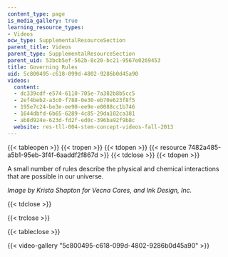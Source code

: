 ```yaml
---
content_type: page
is_media_gallery: true
learning_resource_types:
- Videos
ocw_type: SupplementalResourceSection
parent_title: Videos
parent_type: SupplementalResourceSection
parent_uid: 53bcb5ef-562b-8c20-bc21-9567e0269453
title: Governing Rules
uid: 5c800495-c618-099d-4802-9286b0d45a90
videos:
  content:
  - dc339cdf-e574-6110-705e-7a382b8b5cc5
  - 2ef4beb2-a3c0-f788-0e30-eb70e623f8f5
  - 195e7c24-be3e-ee90-ee9e-e0088cc1b746
  - 1644dbfd-6b65-6289-4c85-29da102ca381
  - ab8d924e-623d-fd2f-ed0c-396ba92f9b8c
  website: res-tll-004-stem-concept-videos-fall-2013
---
```


{{< tableopen >}}
{{< tropen >}}
{{< tdopen >}}
{{< resource 7482a485-a5b1-95eb-3f4f-6aaddf2f867d >}}
{{< tdclose >}}
{{< tdopen >}}


A small number of rules describe the physical and chemical interactions that are possible in our universe.

_Image by Krista Shapton for Vecna Cares, and Ink Design, Inc._


{{< tdclose >}}

{{< trclose >}}

{{< tableclose >}}

{{< video-gallery "5c800495-c618-099d-4802-9286b0d45a90" >}}

